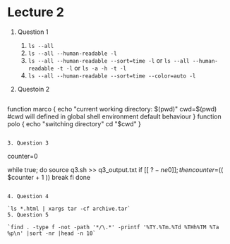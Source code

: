 # Lecture 2
1. Question 1
   1. `ls --all`
   2. `ls --all --human-readable -l`
   3. `ls --all --human-readable --sort=time -l` or `ls --all --human-readable -t -l` or `ls -a -h -t -l`
   4.  `ls --all --human-readable --sort=time --color=auto -l`
2. Questoin 2

   ```
  function marco {
	echo "current working directory: $(pwd)"
	cwd=$(pwd) #cwd will defined in global shell environment default behaviour
}
  function polo {
	echo "switching directory"
	cd "$cwd"
}
```

3. Question 3

  ```
counter=0

while true; do
	source q3.sh >> q3_output.txt
	if [[ $? -ne 0 ]]; then
		counter=$(( $counter + 1 ))
		break
	fi
done
```

4. Question 4

`ls *.html | xargs tar -cf archive.tar`
5. Question 5

`find . -type f -not -path '*/\.*' -printf '%TY.%Tm.%Td %THh%TM %Ta %p\n' |sort -nr |head -n 10`
